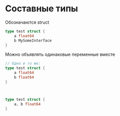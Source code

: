 # Составные типы

Обозначаются struct

```go
type test struct {
    a float64
    b MySomeInterface
}
```

Можно объявлять одинаковые переменные вместе

```go
// Одно и то же:
type test struct {
    a float64
    b float64
}



type test struct {
    a, b float64
}
```
